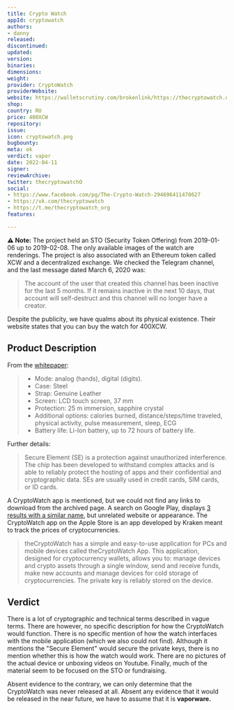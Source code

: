 ```yaml
---
title: Crypto Watch
appId: cryptowatch
authors:
- danny
released: 
discontinued: 
updated: 
version: 
binaries: 
dimensions: 
weight: 
provider: CryptoWatch
providerWebsite: 
website: https://walletscrutiny.com/brokenlink/https://thecryptowatch.org/en/
shop: 
country: RU
price: 400XCW
repository: 
issue: 
icon: cryptowatch.png
bugbounty: 
meta: ok
verdict: vapor
date: 2022-04-11
signer: 
reviewArchive: 
twitter: thecryptowatchO
social:
- https://www.facebook.com/pg/The-Crypto-Watch-294696411478627
- https://vk.com/thecryptowatch
- https://t.me/thecryptowatch_org
features: 

---
```


**⚠️ Note:** The project held an STO (Security Token Offering) from 2019-01-06 up to 2019-02-08. The only available images of the watch are renderings. The project is also associated with an Ethereum token called XCW and a decentralized exchange. We checked the Telegram channel, and the last message dated March 6, 2020 was: 

> The account of the user that created this channel has been inactive for the last 5 months. If it remains inactive in the next 10 days, that account will self-destruct and this channel will no longer have a creator.

Despite the publicity, we have qualms about its physical existence. Their website states that you can buy the watch for 400XCW.

## Product Description

From the [whitepaper](https://web.archive.org/web/20190712101739/https://thecryptowatch.org/en/white-paper/):

> - Mode: analog (hands), digital (digits).
> - Case: Steel
> - Strap: Genuine Leather
> - Screen: LCD touch screen, 37 mm
> - Protection: 25 m immersion, sapphire crystal
> - Additional options: calories burned, distance/steps/time traveled, physical activity, pulse measurement, sleep, ECG
> - Battery life: Li-Ion battery, up to 72 hours of battery life.

Further details: 

> Secure Element (SE) is a protection against unauthorized interference. The chip has been developed to withstand complex attacks and is able to reliably protect the hosting of apps and their confidential and cryptographic data. SEs are usually used in credit cards, SIM cards, or ID cards.

A CryptoWatch app is mentioned, but we could not find any links to download from the archived page. A search on Google Play, displays [3 results with a similar name](https://play.google.com/store/search?q=thecryptowatch&c=apps&hl=en&gl=US), but unrelated website or appearance. The CryptoWatch app on the Apple Store is an app developed by Kraken meant to track the prices of cryptocurrencies.

> theCryptoWatch has a simple and easy-to-use application for PCs and mobile devices called theCryptoWatch App.
This application, designed for cryptocurrency wallets, allows you to: manage devices and crypto assets through a single window, send and receive funds, make new accounts and manage devices for cold storage of cryptocurrencies. The private key is reliably stored on the device.

## Verdict 

There is a lot of cryptographic and technical terms described in vague terms. There are however, no specific description for how the CryptoWatch would function. There is no specific mention of how the watch interfaces with the mobile application (which we also could not find). Although it mentions the "Secure Element" would secure the private keys, there is no mention whether this is how the watch would work. There are no pictures of the actual device or unboxing videos on Youtube. Finally, much of the material seem to be focused on the STO or fundraising. 

Absent evidence to the contrary, we can only determine that the CryptoWatch was never released at all. Absent any evidence that it would be released in the near future, we have to assume that it is **vaporware.**
